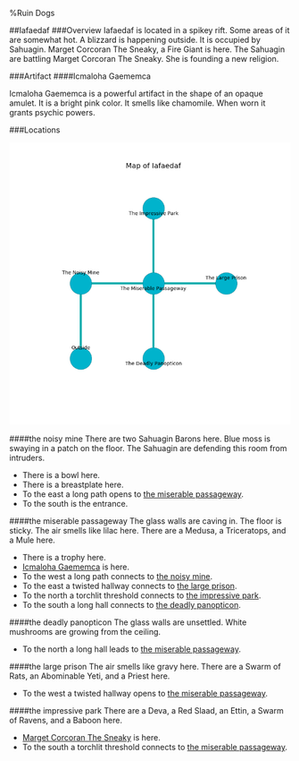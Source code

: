 %Ruin Dogs

##Iafaedaf
###Overview
Iafaedaf is located in a spikey rift. Some areas of it are somewhat hot. A blizzard is happening outside. It is occupied by Sahuagin. <a name="Marget-Corcoran-The-Sneaky"></a>Marget Corcoran The Sneaky, a Fire Giant is here. The Sahuagin are battling Marget Corcoran The Sneaky. She  is founding a new religion. 



###Artifact
####<a name="Icmaloha-Gaememca"></a>Icmaloha Gaememca


Icmaloha Gaememca is a powerful artifact in the shape of an opaque amulet. It is a bright pink color. It smells like chamomile. When worn it grants psychic powers. 





###Locations


![](../v2/images/Iafaedaf.png)

####<a name="the-noisy-mine"></a>the noisy mine
There are two Sahuagin Barons here. Blue moss is swaying in a patch on the floor. The Sahuagin are defending this room from intruders. 



* There is a bowl here.
* There is a breastplate here.
* To the east a long path opens to [the miserable passageway](#the-miserable-passageway).
* To the south is the entrance.


####<a name="the-miserable-passageway"></a>the miserable passageway
The glass walls are caving in. The floor is sticky. The air smells like lilac here. There are a Medusa, a Triceratops, and a Mule here. 



* There is a trophy here.
* [Icmaloha Gaememca](#Icmaloha-Gaememca) is here.
* To the west a long path connects to [the noisy mine](#the-noisy-mine).
* To the east a twisted hallway connects to [the large prison](#the-large-prison).
* To the north a torchlit threshold connects to [the impressive park](#the-impressive-park).
* To the south a long hall connects to [the deadly panopticon](#the-deadly-panopticon).


####<a name="the-deadly-panopticon"></a>the deadly panopticon
The glass walls are unsettled. White mushrooms are growing from the ceiling. 



* To the north a long hall leads to [the miserable passageway](#the-miserable-passageway).


####<a name="the-large-prison"></a>the large prison
The air smells like gravy here. There are a Swarm of Rats, an Abominable Yeti, and a Priest here. 



* To the west a twisted hallway opens to [the miserable passageway](#the-miserable-passageway).


####<a name="the-impressive-park"></a>the impressive park
There are a Deva, a Red Slaad, an Ettin, a Swarm of Ravens, and a Baboon here. 



* [Marget Corcoran The Sneaky](#Marget-Corcoran-The-Sneaky) is here.
* To the south a torchlit threshold connects to [the miserable passageway](#the-miserable-passageway).


